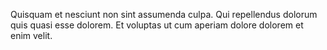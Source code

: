 Quisquam et nesciunt non sint assumenda culpa.
Qui repellendus dolorum quis quasi esse dolorem.
Et voluptas ut cum aperiam dolore dolorem et enim velit.